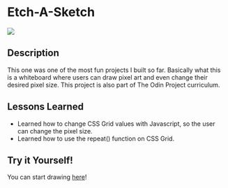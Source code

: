# Etch-A-Sketch
![](sketch.gif)

## Description

This one was one of the most fun projects I built so far. Basically what this is a whiteboard where users can draw pixel art and even change their desired pixel size.
This project is also part of The Odin Project curriculum.

## Lessons Learned

- Learned how to change CSS Grid values with Javascript, so the user can change the pixel size.
- Learned how to use the repeat() function on CSS Grid.

## Try it Yourself!

You can start drawing [here](https://rochals.github.io/Etch-A-Sketch/)!
